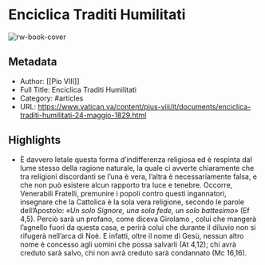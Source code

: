 # Enciclica Traditi Humilitati

![rw-book-cover](https://readwise-assets.s3.amazonaws.com/static/images/article2.74d541386bbf.png)

## Metadata
- Author: [[Pio VIII]]
- Full Title: Enciclica Traditi Humilitati
- Category: #articles
- URL: https://www.vatican.va/content/pius-viii/it/documents/enciclica-traditi-humilitati-24-maggio-1829.html

## Highlights
- È davvero letale questa forma d’indifferenza religiosa ed è respinta dal lume stesso della ragione naturale, la quale ci avverte chiaramente che tra religioni discordanti se l’una è vera, l’altra è necessariamente falsa, e che non può esistere alcun rapporto tra luce e tenebre. Occorre, Venerabili Fratelli, premunire i popoli contro questi ingannatori, insegnare che la Cattolica è la sola vera religione, secondo le parole dell’Apostolo: «*Un solo Signore, una sola fede, un solo battesimo*» (Ef 4,5). Perciò sarà un profano, come diceva Girolamo , colui che mangerà l’agnello fuori da questa casa, e perirà colui che durante il diluvio non si rifugerà nell’arca di Noè. E infatti, oltre il nome di Gesù, nessun altro nome è concesso agli uomini che possa salvarli (At 4,12); chi avrà creduto sarà salvo, chi non avrà creduto sarà condannato (Mc 16,16).
